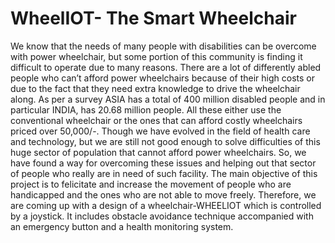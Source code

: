 # WheelIOT- The Smart Wheelchair
We know that the needs of many people with disabilities can be overcome with
power wheelchair, but some portion of this community is finding it difficult to operate due to
many reasons. There are a lot of differently abled people who can’t afford power wheelchairs
because of their high costs or due to the fact that they need extra knowledge to drive the
wheelchair along.
As per a survey ASIA has a total of 400 million disabled people and in particular INDIA,
has 20.68 million people. All these either use the conventional wheelchair or the ones that can
afford costly wheelchairs priced over 50,000/-. Though we have evolved in the field of health
care and technology, but we are still not good enough to solve difficulties of this huge sector of
population that cannot afford power wheelchairs.
So, we have found a way for overcoming these issues and helping out that sector of people who really 
are in need of such facility. The main objective of this project is to felicitate and increase the movement of
people who are handicapped and the ones who are not able to move freely.
Therefore, we are coming up with a design of a wheelchair-WHEELIOT which is
controlled by a joystick. It includes obstacle avoidance technique accompanied with an
emergency button and a health monitoring system.
